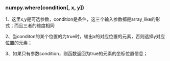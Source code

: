 ### numpy.where(condition[, x, y])
1、这里x,y是可选参数，condition是条件，这三个输入参数都是array_like的形式；而且三者的维度相同

2、当conditon的某个位置的为true时，输出x的对应位置的元素，否则选择y对应位置的元素；

3、如果只有参数condition，则函数返回为true的元素的坐标位置信息；
